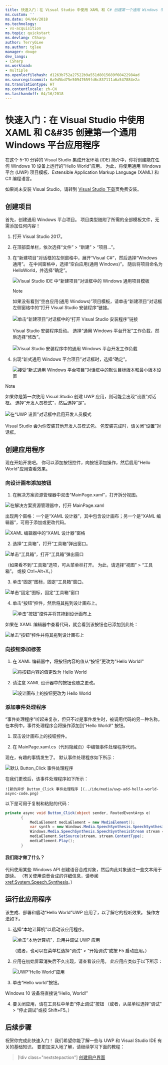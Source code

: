 ```yaml
---
title: 快速入门：在 Visual Studio 中使用 XAML 和 C# 创建第一个通用 Windows 平台应用程序 | Microsoft Docs
ms.custom: ''
ms.date: 04/04/2018
ms.technology:
- vs-acquisition
ms.topic: quickstart
ms.devlang: CSharp
author: TerryGLee
ms.author: tglee
manager: douge
dev_langs:
- CSharp
ms.workload:
- multiple
ms.openlocfilehash: d1263b752a27522b9a551d8015689f60422984ad
ms.sourcegitcommit: 6a9d5bd75e50947659fd6c837111a6a547884e2a
ms.translationtype: HT
ms.contentlocale: zh-CN
ms.lasthandoff: 04/16/2018
---
```

# <a name="quickstart-create-your-first-universal-windows-platform-application-in-visual-studio-with-xaml-and-c35"></a>快速入门：在 Visual Studio 中使用 XAML 和 C&#35 创建第一个通用 Windows 平台应用程序

在这个 5-10 分钟的 Visual Studio 集成开发环境 (IDE) 简介中，你将创建能在任何 Windows 10 设备上运行的"Hello World"应用。 为此，将使用通用 Windows 平台 (UWP) 项目模板、Extensible Application Markup Language (XAML) 和 C# 编程语言。

如果尚未安装 Visual Studio，请转到 [Visual Studio 下载](https://aka.ms/vsdownload?utm_source=mscom&utm_campaign=msdocs)页免费安装。

## <a name="create-a-project"></a>创建项目

首先，创建通用 Windows 平台项目。 项目类型随附了所需的全部模板文件，无需添加任何内容！

1. 打开 Visual Studio 2017。

2. 在顶部菜单栏，依次选择“文件” > “新建” > “项目...”。

3. 在“新建项目”对话框的左侧窗格中，展开“Visual C#”，然后选择“Windows 通用”。 在中间窗格中，选择“空白应用(通用 Windows)”。 随后将项目命名为 HelloWorld，并选择“确定”。

   ![Visual Studio IDE 中“新建项目”对话框中的 Windows 通用项目模板](../ide/media/new-project-csharp-uwp-helloworld.png)

   > [!NOTE]
   > 如果没有看到“空白应用(通用 Windows)”项目模板，请单击“新建项目”对话框左侧窗格中的“打开 Visual Studio 安装程序”链接。<br><br>![单击“新建项目”对话框中的“打开 Visual Studio 安装程序”链接](../ide/media/vb-open-visual-studio-installer-hello-world.png)<br><br>Visual Studio 安装程序启动。 选择“通用 Windows 平台开发”工作负载，然后选择“修改”。<br><br>![Visual Studio 安装程序中的通用 Windows 平台开发工作负载](../ide/media/uwp-dev-workload.png)

4. 出现“新式通用 Windows 平台项目”对话框时，选择“确定”。

   ![接受“新式通用 Windows 平台项目”对话框中的默认目标版本和最小版本设置](../ide/media/new-uwp-project-target-minver-dialog.png)

  > [!NOTE]
  > 如果你是第一次使用 Visual Studio 创建 UWP 应用，则可能会出现“设置”对话框。 选择“开发人员模式”，然后选择“是”。<br><br>
 ![在“UWP 设置”对话框中启用开发人员模式](../ide/media/enable-developer-mode.png)<br><br>Visual Studio 会为你安装其他开发人员模式包。 包安装完成时，请关闭“设置”对话框。

## <a name="create-the-application"></a>创建应用程序

现在开始开发吧。 你可以添加按钮控件，向按钮添加操作，然后启用"Hello World"应用查看效果。

### <a name="add-a-button-to-the-design-canvas"></a>向设计画布添加按钮

1. 在解决方案资源管理器中双击“MainPage.xaml”，打开拆分视图。

  ![在解决方案资源管理器中，打开 MainPage.xaml ](../ide/media/uwp-solution-explorer-MainPage-xaml.png)

  出现两个窗格：一个是“XAML 设计器”，其中包含设计画布；另一个是“XAML 编辑器”，可用于添加或更改代码。    

  ![XAML 编辑器中的“XAML 设计器”窗格](../ide/media/uwp-xaml-editor.png)

2. 选择“工具箱”，打开“工具箱”弹出窗口。

  ![单击“工具箱”，打开“工具箱”弹出窗口](../ide/media/uwp-toolbox.png)

  （如果看不到“工具箱”选项，可从菜单栏打开。 为此，请选择“视图” > “工具箱”。 或按 Ctrl+Alt+X。）

3. 单击“固定”图标，固定“工具箱”窗口。

  ![单击“固定”图标，固定“工具箱”窗口](../ide/media/uwp-toolbox-autohide.png)

4. 单击“按钮”控件，然后将其拖到设计画布上。

   ![单击“按钮”控件并将其拖到设计画布上](../ide/media/uwp-toolbox-add-button-control.png)

  如果在 XAML 编辑器中查看代码，就会看到该按钮也已添加到此处：

  ![单击“按钮”控件并将其拖到设计画布上](../ide/media/uwp-xaml-control-code-window.png)

### <a name="add-a-label-to-the-button"></a>向按钮添加标签

1. 在 XAML 编辑器中，将按钮内容的值从“按钮”更改为"Hello World!"

   ![将按钮内容的值更改为 Hello World](../ide/media/uwp-change-button-text-in-xaml-code-window.png)

2. 请注意 XAML 设计器中的按钮也随之更改。

   ![设计画布上的按钮更改为 Hello World](../ide/media/uwp-button-text-change-in-design-canvas.png)

### <a name="add-an-event-handler"></a>添加事件处理程序

“事件处理程序”听起来复杂，但只不过是事件发生时，被调用代码的另一种名称。 在本例中，事件处理程序会将操作添加到"Hello World!" 按钮。

1. 双击设计画布上的按钮控件。

2.  在 MainPage.xaml.cs（代码隐藏页）中编辑事件处理程序代码。

 现在，有趣的事情发生了。 默认事件处理程序如下所示：

   ![默认 Button_Click 事件处理程序 ](../ide/media/uwp-button-click-code.png)

 在我们更改后，该事件处理程序如下所示：

    ![新的异步 Button_Click 事件处理程序 ](../ide/media/uwp-add-hello-world-async-code.png)

  以下是可用于复制和粘贴的代码：

  ```C#
  private async void Button_Click(object sender, RoutedEventArgs e)
         {
             MediaElement mediaElement = new MediaElement();
             var synth = new Windows.Media.SpeechSynthesis.SpeechSynthesizer();
             Windows.Media.SpeechSynthesis.SpeechSynthesisStream stream = await synth.SynthesizeTextToStreamAsync("Hello, World!");
             mediaElement.SetSource(stream, stream.ContentType);
             mediaElement.Play();
         }
  ```

#### <a name="what-did-we-just-do"></a>我们刚才做了什么？

代码使用某些 Windows API 创建语音合成对象，然后向此对象通过一些文本用于朗读。 （有关使用语音合成的详细信息，请参阅 <xref:System.Speech.Synthesis>。）

## <a name="run-the-application"></a>运行此应用程序

该生成、部署和启动“Hello World”UWP 应用了，以了解它的视听效果。 操作方法如下。

1. 选择“本地计算机”以启动该应用程序。

   ![单击“本地计算机”，启用并调试 UWP 应用](../ide/media/uwp-start-or-debug.png "单击“本地计算机”，启用并调试 UWP 应用")

   （或者，也可以在菜单栏选择“调试” > “开始调试”或按 F5 启动应用。）

2. 应用在初始屏幕消失后不久出现，请查看该应用。 此应用应类似于以下所示：

   ![UWP“Hello World”应用](../ide/media/uwp-hello-world-app.png)

3. 单击“Hello world”按钮。

 Windows 10 设备将直接说“Hello, World!”

4. 要关闭应用，请在工具栏中单击“停止调试”按钮 （或者，从菜单栏选择“调试” > “停止调试”或按 Shift+F5。）

## <a name="next-steps"></a>后续步骤

祝贺你完成此快速入门！ 我们希望你能了解一些与 UWP 和 Visual Studio IDE 有关的基础知识。 要更加深入地了解，请继续学习下面的教程：

> [!div class="nextstepaction"]
> [创建用户界面](/windows/uwp/design/basics/xaml-basics-ui)
